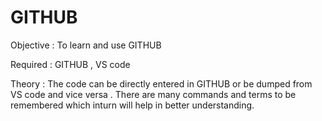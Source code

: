 # GITHUB

Objective : To learn and use GITHUB 

Required : GITHUB , VS code

Theory : The code can be directly entered in GITHUB or be dumped from VS code and vice versa . There are many commands and terms to be remembered which inturn will help in better understanding. 
